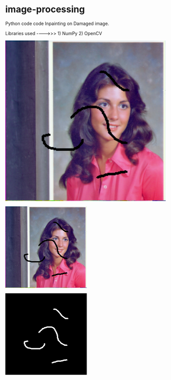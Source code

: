 # image-processing

Python code code Inpainting on Damaged image.

Libraries used ---->>> 1) NumPy  2) OpenCV

<html>
<img src="https://github.com/harshadlokare/image-processing/blob/master/Damaged-Image.png" width="800px" height="auto">
</html>

![Test Image](https://github.com/harshadlokare/image-processing/blob/master/Damaged-Image.png)

![Image Mask](https://github.com/harshadlokare/image-processing/blob/master/Mask.png)

